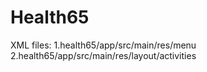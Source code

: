 # Health65
XML files:
1.health65/app/src/main/res/menu
2.health65/app/src/main/res/layout/activities
